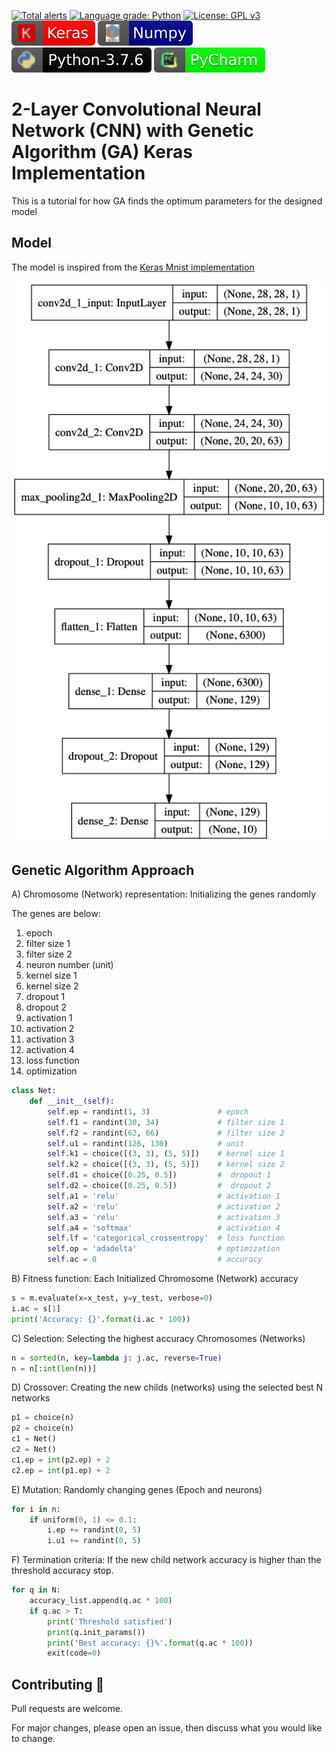[![Total alerts](https://img.shields.io/lgtm/alerts/g/ahx-code/CNN-with-GA-Keras.svg?logo=lgtm&logoWidth=18)](https://lgtm.com/projects/g/ahx-code/CNN-with-GA-Keras/alerts/)
[![Language grade: Python](https://img.shields.io/lgtm/grade/python/g/ahx-code/CNN-with-GA-Keras.svg?logo=lgtm&logoWidth=18)](https://lgtm.com/projects/g/ahx-code/CNN-with-GA-Keras/context:python)
[![License: GPL v3](https://img.shields.io/badge/License-GPLv3-blue.svg)](https://www.gnu.org/licenses/gpl-3.0)
[![Keras](https://github.com/AhmetTavli/Badge/blob/master/badges/keras_badge.svg)](https://keras.io/)
[![Numpy](https://github.com/AhmetTavli/Badge/blob/master/badges/numpy_badge.svg)](https://numpy.org/)
[![Python](https://github.com/AhmetTavli/Badge/blob/master/badges/python_badge.svg)](https://www.python.org/)
[![PyCharm](https://github.com/AhmetTavli/Badge/blob/master/badges/pycharm_badge.svg)](https://www.jetbrains.com/pycharm/)


# 2-Layer Convolutional Neural Network (CNN) with Genetic Algorithm (GA) Keras Implementation

This is a tutorial for how GA finds the optimum parameters for the designed model

## Model

The model is inspired from the [Keras Mnist implementation](https://github.com/keras-team/keras/blob/master/examples/mnist_cnn.py)

![The suggested parameters](model_plot.png)

## Genetic Algorithm Approach

A) Chromosome (Network) representation: Initializing the genes randomly

The genes are below:

1. epoch
2. filter size 1
3. filter size 2
4. neuron number (unit)
5. kernel size 1
6. kernel size 2
7. dropout 1
8. dropout 2
9. activation 1
10. activation 2
11. activation 3
12. activation 4
13. loss function
14. optimization


```python
class Net:
    def __init__(self):
        self.ep = randint(1, 3)               # epoch
        self.f1 = randint(30, 34)             # filter size 1
        self.f2 = randint(62, 66)             # filter size 2
        self.u1 = randint(126, 130)           # unit
        self.k1 = choice([(3, 3), (5, 5)])    # kernel size 1
        self.k2 = choice([(3, 3), (5, 5)])    # kernel size 2
        self.d1 = choice([0.25, 0.5])         #  dropout 1
        self.d2 = choice([0.25, 0.5])         #  dropout 2
        self.a1 = 'relu'                      # activation 1
        self.a2 = 'relu'                      # activation 2
        self.a3 = 'relu'                      # activation 3
        self.a4 = 'softmax'                   # activation 4
        self.lf = 'categorical_crossentropy'  # loss function
        self.op = 'adadelta'                  # optimization
        self.ac = 0                           # accuracy
```

B) Fitness function: Each Initialized Chromosome (Network) accuracy

```python
s = m.evaluate(x=x_test, y=y_test, verbose=0)
i.ac = s[1]
print('Accuracy: {}'.format(i.ac * 100))
```

C) Selection: Selecting the highest accuracy Chromosomes (Networks)

```python
n = sorted(n, key=lambda j: j.ac, reverse=True)
n = n[:int(len(n))]
```

D) Crossover: Creating the new childs (networks) using the selected best N networks

```python
p1 = choice(n)
p2 = choice(n)
c1 = Net()
c2 = Net()
c1.ep = int(p2.ep) + 2
c2.ep = int(p1.ep) + 2
```

E) Mutation: Randomly changing genes (Epoch and neurons)

```python
for i in n:
    if uniform(0, 1) <= 0.1:
        i.ep += randint(0, 5)
        i.u1 += randint(0, 5)
```

F) Termination criteria: If the new child network accuracy is higher than the threshold accuracy stop.

```python
for q in N:
    accuracy_list.append(q.ac * 100)
    if q.ac > T:
        print('Threshold satisfied')
        print(q.init_params())
        print('Best accuracy: {}%'.format(q.ac * 100))
        exit(code=0)
```

## Contributing :thought_balloon:
Pull requests are welcome.

For major changes, please open an issue, then discuss what you would like to change.
